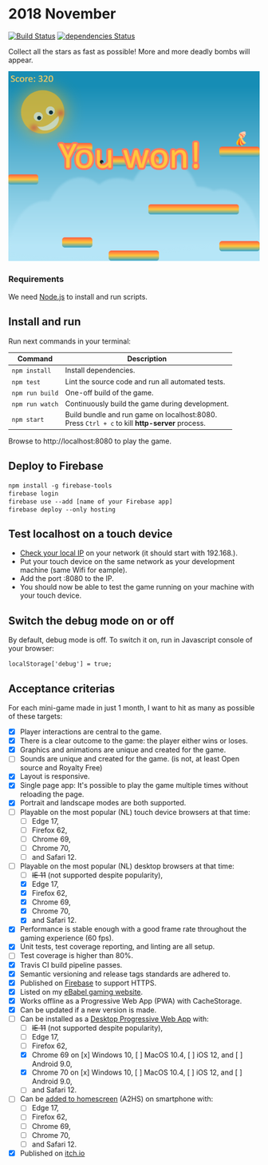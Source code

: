 # 2018 November
[![Build Status](https://travis-ci.org/ebabel-games/2018-november.svg?branch=master)](https://travis-ci.org/ebabel-games/2018-november) [![dependencies Status](https://david-dm.org/ebabel-games/2018-november.svg)](https://david-dm.org/ebabel-games/2018-november.svg)

Collect all the stars as fast as possible! More and more deadly bombs will appear.

![Screenshot of gameplay](assets/screenshots/2018-11-12-2325.png)

### Requirements
We need [Node.js](https://nodejs.org) to install and run scripts.

## Install and run
Run next commands in your terminal:

| Command | Description |
|---------|-------------|
| `npm install` | Install dependencies.|
| `npm test` | Lint the source code and run all automated tests.|
| `npm run build` | One-off build of the game.|
| `npm run watch` | Continuously build the game during development.|
| `npm start` | Build bundle and run game on localhost:8080. <br> Press `Ctrl + c` to kill **http-server** process. |

Browse to http://localhost:8080 to play the game.

## Deploy to Firebase
```
npm install -g firebase-tools
firebase login
firebase use --add [name of your Firebase app]
firebase deploy --only hosting
```

## Test localhost on a touch device
- [Check your local IP](https://www.whatismyip.com/) on your network (it should start with 192.168.).
- Put your touch device on the same network as your development machine (same Wifi for eample).
- Add the port :8080 to the IP.
- You should now be able to test the game running on your machine with your touch device.

## Switch the debug mode on or off
By default, debug mode is off. To switch it on, run in Javascript console of your browser:
```
localStorage['debug'] = true;
```

## Acceptance criterias
For each mini-game made in just 1 month, I want to hit as many as possible of these targets:
- [x] Player interactions are central to the game.
- [x] There is a clear outcome to the game: the player either wins or loses.
- [x] Graphics and animations are unique and created for the game.
- [ ] Sounds are unique and created for the game. (is not, at least Open source and Royalty Free)
- [x] Layout is responsive.
- [x] Single page app: It's possible to play the game multiple times without reloading the page.
- [x] Portrait and landscape modes are both supported.
- [ ] Playable on the most popular (NL) touch device browsers at that time:
  - [ ] Edge 17,
  - [ ] Firefox 62,
  - [ ] Chrome 69,
  - [ ] Chrome 70,
  - [ ] and Safari 12.
- [ ] Playable on the most popular (NL) desktop browsers at that time:
  - [ ] ~~IE 11~~ (not supported despite popularity),
  - [x] Edge 17,
  - [x] Firefox 62,
  - [x] Chrome 69,
  - [x] Chrome 70,
  - [x] and Safari 12.
- [x] Performance is stable enough with a good frame rate throughout the gaming experience (60 fps).
- [x] Unit tests, test coverage reporting, and linting are all setup.
- [ ] Test coverage is higher than 80%.
- [x] Travis CI build pipeline passes.
- [x] Semantic versioning and release tags standards are adhered to.
- [x] Published on [Firebase](https://firebase.google.com) to support HTTPS.
- [x] Listed on my [eBabel gaming website](https://ebabel.eu).
- [x] Works offline as a Progressive Web App (PWA) with CacheStorage.
- [x] Can be updated if a new version is made.
- [ ] Can be installed as a [Desktop Progressive Web App](https://developers.google.com/web/progressive-web-apps/desktop) with:
  - [ ] ~~IE 11~~ (not supported despite popularity),
  - [ ] Edge 17,
  - [ ] Firefox 62,
  - [x] Chrome 69 on [x] Windows 10, [ ] MacOS 10.4, [ ] iOS 12, and [ ] Android 9.0,
  - [x] Chrome 70 on [x] Windows 10, [ ] MacOS 10.4, [ ] iOS 12, and [ ] Android 9.0,
  - [ ] and Safari 12.
- [ ] Can be [added to homescreen](https://developers.google.com/web/fundamentals/app-install-banners/) (A2HS) on smartphone with:
  - [ ] Edge 17,
  - [ ] Firefox 62,
  - [ ] Chrome 69,
  - [ ] Chrome 70,
  - [ ] and Safari 12.
- [x] Published on [itch.io](https://ebabel.itch.io/nov-2018                                                                                                                                                                                                                        )
